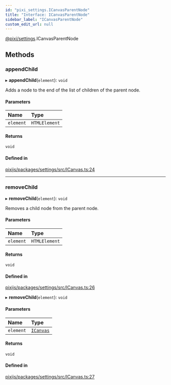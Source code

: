 ```yaml
---
id: "pixi_settings.ICanvasParentNode"
title: "Interface: ICanvasParentNode"
sidebar_label: "ICanvasParentNode"
custom_edit_url: null
---
```


[@pixi/settings](../modules/pixi_settings.md).ICanvasParentNode

## Methods

### appendChild

▸ **appendChild**(`element`): `void`

Adds a node to the end of the list of children of the parent node.

#### Parameters

| Name | Type |
| :------ | :------ |
| `element` | `HTMLElement` |

#### Returns

`void`

#### Defined in

[pixijs/packages/settings/src/ICanvas.ts:24](https://github.com/pixijs/pixijs/blob/2194fe5c5/packages/settings/src/ICanvas.ts#L24)

___

### removeChild

▸ **removeChild**(`element`): `void`

Removes a child node from the parent node.

#### Parameters

| Name | Type |
| :------ | :------ |
| `element` | `HTMLElement` |

#### Returns

`void`

#### Defined in

[pixijs/packages/settings/src/ICanvas.ts:26](https://github.com/pixijs/pixijs/blob/2194fe5c5/packages/settings/src/ICanvas.ts#L26)

▸ **removeChild**(`element`): `void`

#### Parameters

| Name | Type |
| :------ | :------ |
| `element` | [`ICanvas`](pixi_settings.ICanvas.md) |

#### Returns

`void`

#### Defined in

[pixijs/packages/settings/src/ICanvas.ts:27](https://github.com/pixijs/pixijs/blob/2194fe5c5/packages/settings/src/ICanvas.ts#L27)
